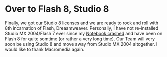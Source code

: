 # Over to Flash 8, Studio 8

Finally, we got our Studio 8 licenses and we are ready to rock and roll with 8th incarnation of Flash, Dreaamweaver. Personally, I have not re-installed Studio MX 2004/Flash 7 ever since my [Notebook crashed](/2005/thou-shall-back-up-everyday/) and have been on Flash 8 for quite somtime (or rather a very long time). Our Team will very soon be using Studio 8 and move away from Studio MX 2004 altogether. I would like to thank Macromedia again.
